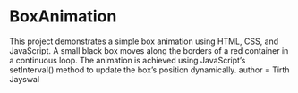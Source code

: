 # BoxAnimation
This project demonstrates a simple box animation using HTML, CSS, and JavaScript. A small black box moves along the borders of a red container in a continuous loop. The animation is achieved using JavaScript’s setInterval() method to update the box’s position dynamically.
author = Tirth Jayswal
